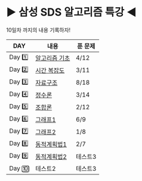 # :arrow_forward: 삼성 SDS 알고리즘 특강 :arrow_backward:
10일차 까지의 내용 기록하자!

|DAY|내용|푼 문제|
|------|---|---|
|Day :one:|[알고리즘 기초](https://github.com/coucouluv/SDS-Algorithm/tree/main/DAY1)|4/12|
|Day :two:|[시간 복잡도](https://github.com/coucouluv/SDS-Algorithm/tree/main/DAY2)|3/11|
|Day :three:|[자료구조](https://github.com/coucouluv/SDS-Algorithm/tree/main/DAY3)|8/18|
|Day :four:|[정수론](https://github.com/coucouluv/SDS-Algorithm/tree/main/DAY4)|3/14|
|Day :five:|[조합론](https://github.com/coucouluv/SDS-Algorithm/tree/main/DAY5)|2/12|
|Day :six:|[그래프1](https://github.com/coucouluv/SDS-Algorithm/tree/main/DAY6)|6/9|
|Day :seven:|[그래프2](https://github.com/coucouluv/SDS-Algorithm/tree/main/DAY7)|1/8|
|Day :eight:|[동적계획법1](https://github.com/coucouluv/SDS-Algorithm/tree/main/DAY8)|2/7|
|Day :nine:|[동적계획법2](https://github.com/coucouluv/SDS-Algorithm/tree/main/DAY9)|테스트3|
|Day :keycap_ten:|테스트2|테스트3|
